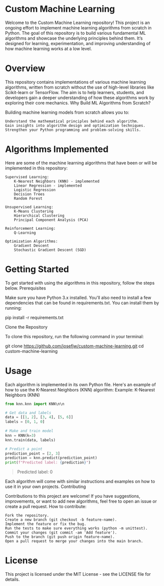 # Custom Machine Learning

Welcome to the Custom Machine Learning repository! This project is an ongoing effort to implement machine learning algorithms from scratch in Python. The goal of this repository is to build various fundamental ML algorithms and showcase the underlying principles behind them. It’s designed for learning, experimentation, and improving understanding of how machine learning works at a low level.

# Overview

This repository contains implementations of various machine learning algorithms, written from scratch without the use of high-level libraries like Scikit-learn or TensorFlow. The aim is to help learners, students, and developers gain a deeper understanding of how these algorithms work by exploring their core mechanics.
Why Build ML Algorithms from Scratch?

Building machine learning models from scratch allows you to:

    Understand the mathematical principles behind each algorithm.
    Gain insights into algorithm design and optimization techniques.
    Strengthen your Python programming and problem-solving skills.

# Algorithms Implemented

Here are some of the machine learning algorithms that have been or will be implemented in this repository:

    Supervised Learning:
        K-Nearest Neighbors (KNN) - implemented
        Linear Regression - implemented
        Logistic Regression
        Decision Trees
        Random Forest

    Unsupervised Learning:
        K-Means Clustering
        Hierarchical Clustering
        Principal Component Analysis (PCA)

    Reinforcement Learning:
        Q-Learning

    Optimization Algorithms:
        Gradient Descent
        Stochastic Gradient Descent (SGD)

# Getting Started

To get started with using the algorithms in this repository, follow the steps below.
Prerequisites

Make sure you have Python 3.x installed. You'll also need to install a few dependencies that can be found in requirements.txt. You can install them by running:

pip install -r requirements.txt

Clone the Repository

To clone this repository, run the following command in your terminal:

git clone https://github.com/josefjw/custom-machine-learning.git
cd custom-machine-learning

# Usage

Each algorithm is implemented in its own Python file. Here's an example of how to use the K-Nearest Neighbors (KNN) algorithm:
Example: K-Nearest Neighbors (KNN)

```python
from knn.knn import KNN\n\n

# Get data and labels
data = [[1, 2], [3, 4], [5, 6]]
labels = [0, 1, 0]
 
# Make and train model
knn = KNN(k=3)
knn.train(data, labels)

# Predict a point
prediction_point = [2, 3]
prediction = knn.predict(prediction_point)
print(f"Predicted label: {prediction}")
```
> Predicted label: 0

Each algorithm will come with similar instructions and examples on how to use it in your own projects.
Contributing

Contributions to this project are welcome! If you have suggestions, improvements, or want to add new algorithms, feel free to open an issue or create a pull request.
How to contribute:

    Fork the repository.
    Create a new branch (git checkout -b feature-name).
    Implement the feature or fix the bug.
    Run the tests to make sure everything works (python -m unittest).
    Commit your changes (git commit -am 'Add feature').
    Push to the branch (git push origin feature-name).
    Open a pull request to merge your changes into the main branch.

# License

This project is licensed under the MIT License - see the LICENSE file for details.

